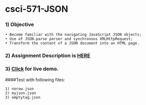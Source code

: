 # csci-571-JSON

### 1) Objective
```
• Become familiar with the navigating JavaScript JSON objects;
• Use of JSON.parse parser and synchronous XMLHttpRequest;
• Transform the content of a JSON document into an HTML page.
```

### 2) Assignment Description is [HERE](https://github.com/Ruchika2696/csci-571-JSON/blob/master/HW4_Description.pdf)


### 3) [Click](http://www-scf.usc.edu/~joshir/rj27927mp.html) for live demo.
####Test with following files:
```
1) norow.json
2) myjson.json
3) emptytag.json
```
